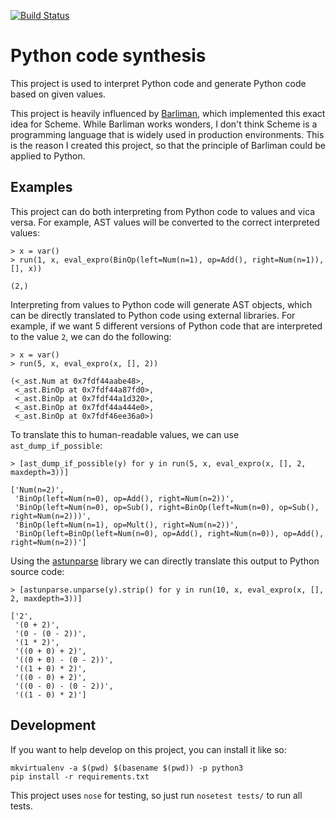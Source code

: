 [![Build Status](https://travis-ci.com/AlexanderGrooff/python-code-synthesis.svg?branch=master)](https://travis-ci.com/AlexanderGrooff/python-code-synthesis)
# Python code synthesis

This project is used to interpret Python code and generate Python code based on given values.

This project is heavily influenced by [Barliman](https://github.com/webyrd/Barliman), which implemented
this exact idea for Scheme. While Barliman works wonders, I don't think Scheme is a programming
language that is widely used in production environments. This is the reason I created this
project, so that the principle of Barliman could be applied to Python.


## Examples
This project can do both interpreting from Python code to values and vica versa. For example, AST
values will be converted to the correct interpreted values:

```
> x = var()
> run(1, x, eval_expro(BinOp(left=Num(n=1), op=Add(), right=Num(n=1)), [], x))

(2,)
```

Interpreting from values to Python code will generate AST objects, which can be directly translated
to Python code using external libraries. For example, if we want 5 different versions of Python code
that are interpreted to the value `2`, we can do the following:

```
> x = var()
> run(5, x, eval_expro(x, [], 2))

(<_ast.Num at 0x7fdf44aabe48>,
 <_ast.BinOp at 0x7fdf44a87fd0>,
 <_ast.BinOp at 0x7fdf44a1d320>,
 <_ast.BinOp at 0x7fdf44a444e0>,
 <_ast.BinOp at 0x7fdf46ee36a0>)
```

To translate this to human-readable values, we can use `ast_dump_if_possible`:
```
> [ast_dump_if_possible(y) for y in run(5, x, eval_expro(x, [], 2, maxdepth=3))]

['Num(n=2)',
 'BinOp(left=Num(n=0), op=Add(), right=Num(n=2))',
 'BinOp(left=Num(n=0), op=Sub(), right=BinOp(left=Num(n=0), op=Sub(), right=Num(n=2)))',
 'BinOp(left=Num(n=1), op=Mult(), right=Num(n=2))',
 'BinOp(left=BinOp(left=Num(n=0), op=Add(), right=Num(n=0)), op=Add(), right=Num(n=2))']
```

Using the [astunparse](https://github.com/simonpercivall/astunparse) library we can directly translate this output to Python source code:

```
> [astunparse.unparse(y).strip() for y in run(10, x, eval_expro(x, [], 2, maxdepth=3))]

['2',
 '(0 + 2)',
 '(0 - (0 - 2))',
 '(1 * 2)',
 '((0 + 0) + 2)',
 '((0 + 0) - (0 - 2))',
 '((1 + 0) * 2)',
 '((0 - 0) + 2)',
 '((0 - 0) - (0 - 2))',
 '((1 - 0) * 2)']
```

## Development
If you want to help develop on this project, you can install it like so:
```
mkvirtualenv -a $(pwd) $(basename $(pwd)) -p python3
pip install -r requirements.txt
```

This project uses `nose` for testing, so just run `nosetest tests/` to run all tests.
